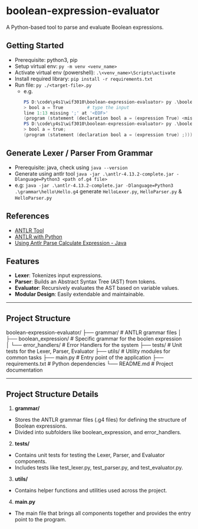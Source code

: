 # boolean-expression-evaluator

A Python-based tool to parse and evaluate Boolean expressions.

## Getting Started

- Prerequisite: python3, pip
- Setup virtual env: `py -m venv <venv_name>`
- Activate virtual env (powershell): `.\<venv_name>\Scripts\activate`
- Install required library: `pip install -r requirements.txt`
- Run file: `py ./<target-file>.py`
  - e.g.
    ```powershell
    PS D:\code\y4s1\wif3010\boolean-expression-evaluator> py .\boolean_expression.py
    > bool a = True         # type the input
    line 1:13 missing ';' at '<EOF>'
    (program (statement (declaration bool a = (expression True) <missing ';'>)))
    PS D:\code\y4s1\wif3010\boolean-expression-evaluator> py .\boolean_expression.py
    > bool a = true;
    (program (statement (declaration bool a = (expression true) ;)))
    ```

## Generate Lexer / Parser From Grammar

- Prerequisite: java, check using `java --version`
- Generate using antlr tool `java -jar .\antlr-4.13.2-complete.jar -Dlanguage=Python3 <path of.g4 file>`
- e.g: `java -jar .\antlr-4.13.2-complete.jar -Dlanguage=Python3 .\grammar\hello\Hello.g4` generate `HelloLexer.py`, `HelloParser.py` & `HelloParser.py`

## References

- [ANTLR Tool](https://www.antlr.org/download/antlr-4.13.2-complete.jar)
- [ANTLR with Python](https://yetanotherprogrammingblog.medium.com/antlr-with-python-974c756bdb1b)
- [Using Antlr Parse Calculate Expression - Java](https://weareadaptive.com/2018/11/21/using-antlr-parse-calculate-expressions-part/)

## Features

- **Lexer**: Tokenizes input expressions.
- **Parser**: Builds an Abstract Syntax Tree (AST) from tokens.
- **Evaluator**: Recursively evaluates the AST based on variable values.
- **Modular Design**: Easily extendable and maintainable.

---

## Project Structure

boolean-expression-evaluator/
├── grammar/                # ANTLR grammar files
│   ├── boolean_expression/ # Specific grammar for the boolen expression        
│   └── error_handlers/     # Error Handlers for the system 
├── tests/                  # Unit tests for the Lexer, Parser, Evaluator
├── utils/                  # Utility modules for common tasks
├── main.py                 # Entry point of the application
├── requirements.txt        # Python dependencies
└── README.md               # Project documentation

---

## Project Structure Details

1. **grammar/**

- Stores the ANTLR grammar files (.g4 files) for defining the structure of Boolean expressions.
- Divided into subfolders like boolean_expression, and error_handlers.

2. **tests/**

- Contains unit tests for testing the Lexer, Parser, and Evaluator components.
- Includes tests like test_lexer.py, test_parser.py, and test_evaluator.py.

3. **utils/**

- Contains helper functions and utilities used across the project.

4. **main.py**

- The main file that brings all components together and provides the entry point to the program.